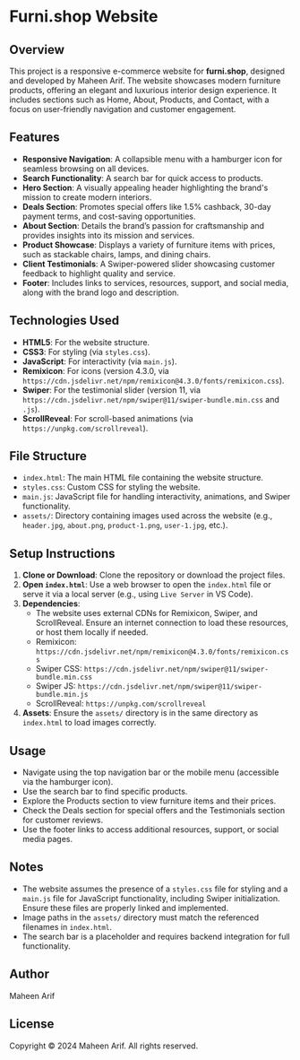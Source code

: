 # Furni.shop Website

## Overview
This project is a responsive e-commerce website for **furni.shop**, designed and developed by Maheen Arif. The website showcases modern furniture products, offering an elegant and luxurious interior design experience. It includes sections such as Home, About, Products, and Contact, with a focus on user-friendly navigation and customer engagement.

## Features
- **Responsive Navigation**: A collapsible menu with a hamburger icon for seamless browsing on all devices.
- **Search Functionality**: A search bar for quick access to products.
- **Hero Section**: A visually appealing header highlighting the brand's mission to create modern interiors.
- **Deals Section**: Promotes special offers like 1.5% cashback, 30-day payment terms, and cost-saving opportunities.
- **About Section**: Details the brand’s passion for craftsmanship and provides insights into its mission and services.
- **Product Showcase**: Displays a variety of furniture items with prices, such as stackable chairs, lamps, and dining chairs.
- **Client Testimonials**: A Swiper-powered slider showcasing customer feedback to highlight quality and service.
- **Footer**: Includes links to services, resources, support, and social media, along with the brand logo and description.

## Technologies Used
- **HTML5**: For the website structure.
- **CSS3**: For styling (via `styles.css`).
- **JavaScript**: For interactivity (via `main.js`).
- **Remixicon**: For icons (version 4.3.0, via `https://cdn.jsdelivr.net/npm/remixicon@4.3.0/fonts/remixicon.css`).
- **Swiper**: For the testimonial slider (version 11, via `https://cdn.jsdelivr.net/npm/swiper@11/swiper-bundle.min.css` and `.js`).
- **ScrollReveal**: For scroll-based animations (via `https://unpkg.com/scrollreveal`).

## File Structure
- `index.html`: The main HTML file containing the website structure.
- `styles.css`: Custom CSS for styling the website.
- `main.js`: JavaScript file for handling interactivity, animations, and Swiper functionality.
- `assets/`: Directory containing images used across the website (e.g., `header.jpg`, `about.png`, `product-1.png`, `user-1.jpg`, etc.).

## Setup Instructions
1. **Clone or Download**: Clone the repository or download the project files.
2. **Open `index.html`**: Use a web browser to open the `index.html` file or serve it via a local server (e.g., using `Live Server` in VS Code).
3. **Dependencies**:
   - The website uses external CDNs for Remixicon, Swiper, and ScrollReveal. Ensure an internet connection to load these resources, or host them locally if needed.
   - Remixicon: `https://cdn.jsdelivr.net/npm/remixicon@4.3.0/fonts/remixicon.css`
   - Swiper CSS: `https://cdn.jsdelivr.net/npm/swiper@11/swiper-bundle.min.css`
   - Swiper JS: `https://cdn.jsdelivr.net/npm/swiper@11/swiper-bundle.min.js`
   - ScrollReveal: `https://unpkg.com/scrollreveal`
4. **Assets**: Ensure the `assets/` directory is in the same directory as `index.html` to load images correctly.

## Usage
- Navigate using the top navigation bar or the mobile menu (accessible via the hamburger icon).
- Use the search bar to find specific products.
- Explore the Products section to view furniture items and their prices.
- Check the Deals section for special offers and the Testimonials section for customer reviews.
- Use the footer links to access additional resources, support, or social media pages.

## Notes
- The website assumes the presence of a `styles.css` file for styling and a `main.js` file for JavaScript functionality, including Swiper initialization. Ensure these files are properly linked and implemented.
- Image paths in the `assets/` directory must match the referenced filenames in `index.html`.
- The search bar is a placeholder and requires backend integration for full functionality.

## Author
Maheen Arif

## License
Copyright © 2024 Maheen Arif. All rights reserved.